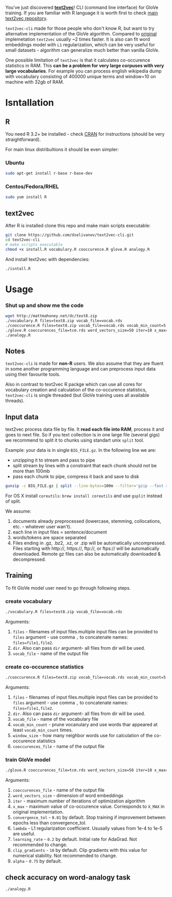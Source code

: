 You've just discovered **[text2vec](http://text2vec.org)**! CLI (command line interface) for GloVe training.
If you are familiar with R language it is worth first to check [main text2vec repository](https://github.com/dselivanov/text2vec).

`text2vec-cli` made for those people who don't know R, but want to try alternative implementation of the GloVe algorithm. Compared to [original](https://github.com/stanfordnlp/GloVe) implemetation `text2vec` usually ~2 times faster. It is also can fit word embeddings model with `L1` regularization, which can be very useful for small datasets - algorithm can generalize much better than vanilla GloVe. 

One possible limitation of `text2vec` is that it calculates co-occurence statistics in RAM. This **can be a problem for very large corpuses with very large vocabularies**. For example you can process english wikipedia dump with vocabulary consisting of 400000 unique terms and window=10 on machine with 32gb of RAM.

# Isntallation

## R
You need R 3.2+ be installed - check [CRAN](https://cran.r-project.org/) for instructions (should be very straightforward).

For main linux distribultions it should be even simpler:

### Ubuntu

```sh
sudo apt-get install r-base r-base-dev
```

### Centos/Fedora/RHEL

```sh
sudo yum install R
```

## text2vec

After R is installed clone this repo and make main scripts executable:

```sh
git clone https://github.com/dselivanov/text2vec-cli.git
cd text2vec-cli
# make scripts executable
chmod +x install.R vocabulary.R cooccurence.R glove.R analogy.R
```

And install text2vec with dependencies:
```sh
./isntall.R
```

# Usage

### Shut up and show me the code

```sh
wget http://mattmahoney.net/dc/text8.zip
./vocabulary.R files=text8.zip vocab_file=vocab.rds
./cooccurence.R files=text8.zip vocab_file=vocab.rds vocab_min_count=5 window_size=5 cooccurences_file=tcm.rds
./glove.R cooccurences_file=tcm.rds word_vectors_size=50 iter=10 x_max=10 convergence_tol=0.01
./analogy.R
```

## Notes

`text2vec-cli` is made for **non-R** users. We also assume that they are fluent in some another programming language and can preprocess input data using their favourite tools. 

Also in contrast to text2vec R packge which can use all cores for vocabulary creation and calculation of the  co-occurence statistics, `text2vec-cli` is single threaded (but GloVe training uses all available threads).

## Input data

text2vec process data file by file. It **read each file into RAM**, process it and goes to next file. So if you text collection is in one large file (several gigs) we recommend to split it to chunks using standart unix `split` tool.

Example: your data is in single `BIG_FILE.gz`. In the following line we are:

- unzipping it to stream and pass to pipe
- split stream by lines with a constraint that each chunk should not be more than 100mb
- pass each chunk to pipe, compress it back and save to disk

```sh
gunzip -c BIG_FILE.gz | split --line-bytes=100m --filter='gzip --fast > ./chunk_$FILE.gz'
```

For OS X install `coreutils`: `brew install coreutils` and use `gsplit` instead of split.

We assume:

1. documents already preprocessed (lowercase, stemming, collocations, etc. - whatever user wan't). 
1. each line in input files = sentence/document
1. words/tokens are space separated
1. Files ending in .gz, .bz2, .xz, or .zip will be automatically uncompressed. Files starting with http://, https://, ftp://, or ftps:// will be automatically downloaded. Remote gz files can also be automatically downloaded & decompressed.

## Training
To fit GloVe model user need to go through following steps.

### create vocabulary

```sh
./vocabulary.R files=text8.zip vocab_file=vocab.rds
```
Arguments: 

1. `files` - filenames of input files.multiple input files can be provided to `files` argument - use comma `,` to concatenate names: `files=file1,file2`. 
1. `dir`. Also can pass `dir` argument- all files from dir will be used.
1. `vocab_file` - name of the output file

### create co-occurence statistics

```sh
./cooccurence.R files=text8.zip vocab_file=vocab.rds vocab_min_count=5 window_size=5 cooccurences_file=tcm.rds
```

Arguments: 

1. `files` - filenames of input files.multiple input files can be provided to `files` argument - use comma `,` to concatenate names: `files=file1,file2`. 
1. `dir`. Also can pass `dir` argument- all files from dir will be used.
1. `vocab_file` - name of the vocabulary file
1. `vocab_min_count` - prune vocanulary and use words thar appeared at least `vocab_min_count` times.
1. `window_size` - how many neighbor words use for calculation of the co-occurence statistics
1. `cooccurences_file` - name of the output file

### train GloVe model

```sh
./glove.R cooccurences_file=tcm.rds word_vectors_size=50 iter=10 x_max=10 convergence_tol=0.01
```

Arguments: 

1. `cooccurences_file` - name of the output file
1. `word_vectors_size` - dimension of word embeddings
1. `iter` - maximum number of iterations of optimization algorithm
1. `x_max` - maximum value of co-occurence value. Corresponds to `X_MAX` in original implementation.
1. `convergence_tol` - `0.01` by default. Stop training if improvement between epochs less than convergence_tol.
1. `lambda` - L1 regularization coefficient. Ususally values from 1e-4 to 1e-5 are useful.
1. `learning_rate` - `0.2` by default. Initial rate for AdaGrad. Not recommended to change.
1. `clip_gradients` - `10` by default. Clip gradients with this value for numerical stability. Not recommended to change.
1. `alpha` - `0.75` by default. 

## check accuracy on word-analogy task

```sh
./analogy.R
```